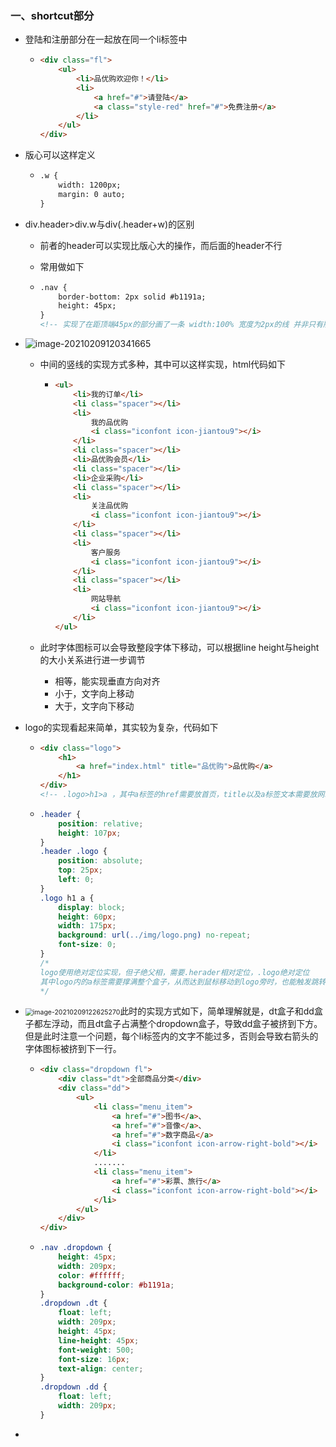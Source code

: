 ### 一、shortcut部分

+ 登陆和注册部分在一起放在同一个li标签中

  + ```html
    <div class="fl">
        <ul>
            <li>品优购欢迎你！</li>
            <li>
                <a href="#">请登陆</a>
                <a class="style-red" href="#">免费注册</a>
            </li>
        </ul>
    </div>
    ```

+ 版心可以这样定义

  + ```htm
    .w {
    	width: 1200px;
    	margin: 0 auto;
    }
    ```

+ div.header>div.w与div(.header+w)的区别

  + 前者的header可以实现比版心大的操作，而后面的header不行

  + 常用做如下

  + ```html
    .nav {
        border-bottom: 2px solid #b1191a;
        height: 45px;
    }
    <!-- 实现了在距顶端45px的部分画了一条 width:100% 宽度为2px的线 并非只有版心的1200px -->
    ```
  
+ ![image-20210209120341665](https://cdn.jsdelivr.net/gh/zangguojun/PicGo/20210209120351.png)

  + 中间的竖线的实现方式多种，其中可以这样实现，html代码如下

    + ```html
      <ul>
          <li>我的订单</li>
          <li class="spacer"></li>
          <li>
              我的品优购
              <i class="iconfont icon-jiantou9"></i>
          </li>
          <li class="spacer"></li>
          <li>品优购会员</li>
          <li class="spacer"></li>
          <li>企业采购</li>
          <li class="spacer"></li>
          <li>
              关注品优购
              <i class="iconfont icon-jiantou9"></i>
          </li>
          <li class="spacer"></li>
          <li>
              客户服务
              <i class="iconfont icon-jiantou9"></i>
          </li>
          <li class="spacer"></li>
          <li>
              网站导航
              <i class="iconfont icon-jiantou9"></i>
          </li>
      </ul>
      ```

  + 此时字体图标可以会导致整段字体下移动，可以根据line height与height的大小关系进行进一步调节

    + 相等，能实现垂直方向对齐
    + 小于，文字向上移动
    + 大于，文字向下移动

+ logo的实现看起来简单，其实较为复杂，代码如下

  + ```html
    <div class="logo">
        <h1>
            <a href="index.html" title="品优购">品优购</a>
        </h1>
    </div>
    <!-- .logo>h1>a ，其中a标签的href需要放首页，title以及a标签文本需要放网站名称 -->
    ```

  + ```css
    .header {
        position: relative;
        height: 107px;
    }
    .header .logo {
        position: absolute;
        top: 25px;
        left: 0;
    }
    .logo h1 a {
        display: block;
        height: 60px;
        width: 175px;
        background: url(../img/logo.png) no-repeat;
        font-size: 0;
    }
    /*
    logo使用绝对定位实现，但子绝父相，需要.herader相对定位，.logo绝对定位
    其中logo内的a标签需要撑满整个盒子，从而达到鼠标移动到logo旁时，也能触发跳转
    */
    ```

+ <img src="https://cdn.jsdelivr.net/gh/zangguojun/PicGo/20210209122626.png" alt="image-20210209122625270" style="zoom:75%;" />此时的实现方式如下，简单理解就是，dt盒子和dd盒子都左浮动，而且dt盒子占满整个dropdown盒子，导致dd盒子被挤到下方。但是此时注意一个问题，每个li标签内的文字不能过多，否则会导致右箭头的字体图标被挤到下一行。

  + ```html
    <div class="dropdown fl">
        <div class="dt">全部商品分类</div>
        <div class="dd">
            <ul>
                <li class="menu_item">
                    <a href="#">图书</a>、
                    <a href="#">音像</a>、
                    <a href="#">数字商品</a>
                    <i class="iconfont icon-arrow-right-bold"></i>
                </li>
    			.......
                <li class="menu_item">
                    <a href="#">彩票、旅行</a>
                    <i class="iconfont icon-arrow-right-bold"></i>
                </li>
            </ul>
        </div>
    </div>
    ```

  + ```css
    .nav .dropdown {
        height: 45px;
        width: 209px;
        color: #ffffff;
        background-color: #b1191a;
    }
    .dropdown .dt {
        float: left;
        width: 209px;
        height: 45px;
        line-height: 45px;
        font-weight: 500;
        font-size: 16px;
        text-align: center;
    }
    .dropdown .dd {
        float: left;
        width: 209px;
    }
    ```

+ 

